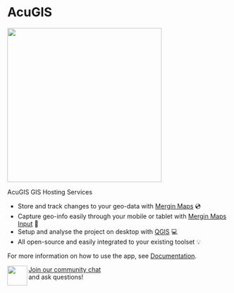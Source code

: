 # AcuGIS

<img src="images/MM_logo.png" width=350>

AcuGIS GIS Hosting Services

- Store and track changes to your geo-data with [Mergin Maps](https://merginmaps.com) 💿
- Capture geo-info easily through your mobile or tablet with [Mergin Maps Input](https://github.com/MerginMaps/input) 📱
- Setup and analyse the project on desktop with [QGIS](https://qgis.org) 💻
- All open-source and easily integrated to your existing toolset 💡

For more information on how to use the app, see [Documentation](https://merginmaps.com/docs).

<div><img align="left" width="45" height="45" src="https://raw.githubusercontent.com/MerginMaps/docs/main/src/.vuepress/public/slack.svg"><a href="https://merginmaps.com/community/join">Join our community chat</a><br/>and ask questions!</div>

